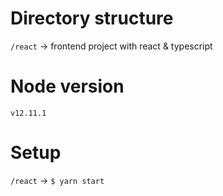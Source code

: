 # Directory structure
`/react` -> frontend project with react & typescript  
# Node version
`v12.11.1`
# Setup
`/react` -> `$ yarn start`  